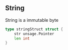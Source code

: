 <!--
 * @Author: Nettor
 * @Date: 2020-06-18 15:12:01
 * @LastEditors: Nettor
 * @LastEditTime: 2020-06-18 15:33:09
 * @Description: file content
-->

## String

String is a immutable byte

```go
type stringStruct struct {
    str unsage.Pointer
    len int
}
```
